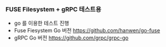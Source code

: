 ### FUSE Filesystem + gRPC 테스트용

- go 를 이용한 테스트 진행
-  Fuse Fiesystem Go 버전 https://github.com/hanwen/go-fuse
-  gRPC Go 버전 https://github.com/grpc/grpc-go

